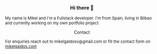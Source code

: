<h3 align="center"> Hi there 👋 </h3>
<p style="font-size:13px">My name is Mikel and I'm a Fullstack developer. I'm from Spain, living in Bilbao and currently working on my own portfolio project</p>
<p align="center">Contact</p>
<p style="font-size:13px">For enquiries reach out to mikelgaldosv@gmail.com or fill the contact form on <a href="https://mikelgaldos.com/contact">mikelgaldos.com</a></p>
